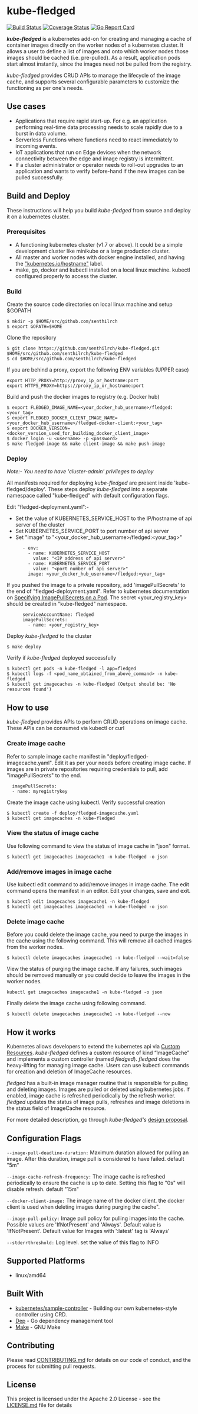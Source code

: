 # kube-fledged

[![Build Status](https://travis-ci.org/senthilrch/kube-fledged.svg?branch=master)](https://travis-ci.org/senthilrch/kube-fledged)
[![Coverage Status](https://coveralls.io/repos/github/senthilrch/kube-fledged/badge.svg?branch=master)](https://coveralls.io/github/senthilrch/kube-fledged?branch=master)
[![Go Report Card](https://goreportcard.com/badge/github.com/senthilrch/kube-fledged)](https://goreportcard.com/report/github.com/senthilrch/kube-fledged)

**_kube-fledged_** is a kubernetes add-on for creating and managing a cache of container images directly on the worker nodes of a kubernetes cluster. It allows a user to define a list
of images and onto which worker nodes those images should be cached (i.e. pre-pulled). As a result, application pods start almost instantly, since the images need not be pulled from the registry.

_kube-fledged_ provides CRUD APIs to manage the lifecycle of the image cache, and supports several configurable parameters to customize the functioning as per one's needs. 

## Use cases

- Applications that require rapid start-up. For e.g. an application performing real-time data processing needs to scale rapidly due to a burst in data volume.
- Serverless Functions where functions need to react immediately to incoming events.
- IoT applications that run on Edge devices when the network connectivity between the edge and image registry is intermittent.
- If a cluster administrator or operator needs to roll-out upgrades to an application and wants to verify before-hand if the new images can be pulled successfully.

## Build and Deploy

These instructions will help you build _kube-fledged_ from source and deploy it on a kubernetes cluster.

### Prerequisites

- A functioning kubernetes cluster (v1.7 or above). It could be a simple development cluster like minikube or a large production cluster.
- All master and worker nodes with docker engine installed, and having the ["kubernetes.io/hostname"](https://kubernetes.io/docs/reference/kubernetes-api/labels-annotations-taints/#kubernetes-io-hostname) label.
- make, go, docker and kubectl installed on a local linux machine. kubectl configured properly to access the cluster.

### Build

Create the source code directories on local linux machine and setup $GOPATH

```
$ mkdir -p $HOME/src/github.com/senthilrch
$ export GOPATH=$HOME
```

Clone the repository

```
$ git clone https://github.com/senthilrch/kube-fledged.git $HOME/src/github.com/senthilrch/kube-fledged
$ cd $HOME/src/github.com/senthilrch/kube-fledged
```

If you are behind a proxy, export the following ENV variables (UPPER case)

```
export HTTP_PROXY=http://proxy_ip_or_hostname:port
export HTTPS_PROXY=https://proxy_ip_or_hostname:port
```

Build and push the docker images to registry (e.g. Docker hub)

```
$ export FLEDGED_IMAGE_NAME=<your_docker_hub_username>/fledged:<your_tag>
$ export FLEDGED_DOCKER_CLIENT_IMAGE_NAME=<your_docker_hub_username>/fledged-docker-client:<your_tag>
$ export DOCKER_VERSION=<docker_version_used_for_building_docker_client_image>
$ docker login -u <username> -p <password>
$ make fledged-image && make client-image && make push-image
```

### Deploy

_Note:- You need to have 'cluster-admin' privileges to deploy_

All manifests required for deploying _kube-fledged_ are present inside 'kube-fledged/deploy'. These steps deploy _kube-fledged_ into a separate namespace called "kube-fledged" with default configuration flags.

Edit "fledged-deployment.yaml":-

- Set the value of KUBERNETES_SERVICE_HOST to the IP/hostname of api server of the cluster 
- Set KUBERNETES_SERVICE_PORT to port number of api server
- Set "image" to "<your_docker_hub_username>/fledged:<your_tag>"

```
      - env:
        - name: KUBERNETES_SERVICE_HOST
          value: "<IP address of api server>"
        - name: KUBERNETES_SERVICE_PORT
          value: "<port number of api server>"
        image: <your_docker_hub_username>/fledged:<your_tag>
```

If you pushed the image to a private repository, add 'imagePullSecrets' to the end of "fledged-deployment.yaml". Refer to kubernetes documentation on [Specifying ImagePullSecrets on a Pod](https://kubernetes.io/docs/concepts/containers/images/#specifying-imagepullsecrets-on-a-pod). The secret <your_registry_key> should be created in "kube-fledged" namespace.

```
      serviceAccountName: fledged
      imagePullSecrets:
        - name: <your_registry_key>
```

Deploy _kube-fledged_ to the cluster

```
$ make deploy
```

Verify if _kube-fledged_ deployed successfully

```
$ kubectl get pods -n kube-fledged -l app=fledged
$ kubectl logs -f <pod_name_obtained_from_above_command> -n kube-fledged
$ kubectl get imagecaches -n kube-fledged (Output should be: 'No resources found')
```

## How to use

_kube-fledged_ provides APIs to perform CRUD operations on image cache.  These APIs can be consumed via kubectl or curl

### Create image cache

Refer to sample image cache manifest in "deploy/fledged-imagecache.yaml". Edit it as per your needs before creating image cache. If images are in private repositories requiring credentials to pull, add "imagePullSecrets" to the end.

```
  imagePullSecrets:
  - name: myregistrykey
```

Create the image cache using kubectl. Verify successful creation

```
$ kubectl create -f deploy/fledged-imagecache.yaml
$ kubectl get imagecaches -n kube-fledged
```

### View the status of image cache

Use following command to view the status of image cache in "json" format.

```
$ kubectl get imagecaches imagecache1 -n kube-fledged -o json
```

### Add/remove images in image cache

Use kubectl edit command to add/remove images in image cache. The edit command opens the manifest in an editor. Edit your changes, save and exit.

```
$ kubectl edit imagecaches imagecache1 -n kube-fledged
$ kubectl get imagecaches imagecache1 -n kube-fledged -o json
```

### Delete image cache

Before you could delete the image cache, you need to purge the images in the cache using the following command. This will remove all cached images from the worker nodes.

```
$ kubectl delete imagecaches imagecache1 -n kube-fledged --wait=false
```

View the status of purging the image cache. If any failures, such images should be removed manually or you could decide to leave the images in the worker nodes.

```
kubectl get imagecaches imagecache1 -n kube-fledged -o json
```

Finally delete the image cache using following command.

```
$ kubectl delete imagecaches imagecache1 -n kube-fledged --now
```

## How it works

Kubernetes allows developers to extend the kubernetes api via [Custom Resources](https://kubernetes.io/docs/concepts/extend-kubernetes/api-extension/custom-resources/). _kube-fledged_ defines a custom resource of kind “ImageCache” and implements a custom controller (named _fledged_). _fledged_ does the heavy-lifting for managing image cache. Users can use kubectl commands for creation and deletion of ImageCache resources.

_fledged_ has a built-in image manager routine that is responsible for pulling and deleting images. Images are pulled or deleted using kubernetes jobs. If enabled, image cache is refreshed periodically by the refresh worker. _fledged_ updates the status of image pulls, refreshes and image deletions in the status field of ImageCache resource.

For more detailed description, go through _kube-fledged's_ [design proposal](docs/cluster-image-cache.md).


## Configuration Flags

`--image-pull-deadline-duration:` Maximum duration allowed for pulling an image. After this duration, image pull is considered to have failed. default "5m"

`--image-cache-refresh-frequency:` The image cache is refreshed periodically to ensure the cache is up to date. Setting this flag to "0s" will disable refresh. default "15m"

`--docker-client-image:` The image name of the docker client. the docker client is used when deleting images during purging the cache".

`--image-pull-policy:` Image pull policy for pulling images into the cache. Possible values are 'IfNotPresent' and 'Always'. Default value is 'IfNotPresent'. Default value for Images with ':latest' tag is 'Always'

`--stderrthreshold:` Log level. set the value of this flag to INFO

## Supported Platforms

- linux/amd64


## Built With

* [kubernetes/sample-controller](https://github.com/kubernetes/sample-controller) - Building our own kubernetes-style controller using CRD.
* [Dep](https://github.com/golang/dep) - Go dependency management tool
* [Make](https://www.gnu.org/software/make/) - GNU Make


## Contributing

Please read [CONTRIBUTING.md](CONTRIBUTING.md) for details on our code of conduct, and the process for submitting pull requests.

## License

This project is licensed under the Apache 2.0 License - see the [LICENSE.md](LICENSE.md) file for details
